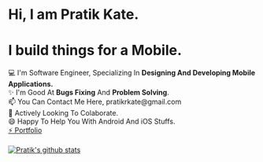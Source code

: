 # Hi, I am Pratik Kate.
<h1>I build things for a Mobile.</h1>
💻 I'm Software Engineer, Specializing In <b>Designing And Developing Mobile Applications.</b><br>
✨ I'm Good At <b>Bugs Fixing</b> And <b>Problem Solving</b>.<br>
📫 You Can Contact Me Here, pratikrkate@gmail.com<br>
👯 Actively Looking To Colaborate.<br>
😄 Happy To Help You With Android And iOS Stuffs.<br>
<a href="https://pratik-kate.github.io/">⚡ Portfolio</a>
<br>
<br>

<a href="https://github.com/pratik-kate?tab=repositories">
 <img align="center" src="https://github-readme-stats.vercel.app/api?username=pratik-kate&&show_icons=true&title_color=0F1A20&icon_color=0F1A20&text_color=0F1A20&bg_color=F42C04&show_icons=true&theme=dracula&line_height=27" alt="Pratik's github stats"/>
</a>

